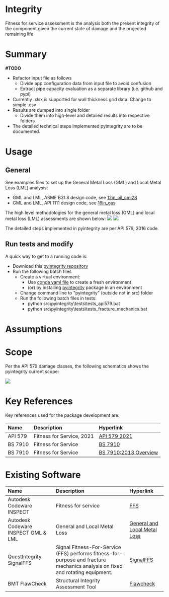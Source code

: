 # Integrity

Fitness for service assessment is the analysis both the present integrity of the component given the current state of damage and the projected remaining life

# Summary

**#TODO**
- Refactor input file as follows
    - Divide app configuration data from input file to avoid confusion
    - Extract pipe capacity evaluation as a separate library (i.e. github and pypi)
- Currently .xlsx is supported for wall thickness grid data. Change to simple .csv
- Results are dumped into single folder
    - Divide them into high-level and detailed results into respective folders
- The detailed technical steps implemented pyintegrity are to be documented. 

# Usage

## General

See examples files to set up the General Metal Loss (GML) and Local Metal Loss (LML) analysis:
- GML and LML, ASME B31.8 design code, see [12in_oil_cml28](https://github.com/vamseeachanta/pyintegrity/blob/c61594eff1455ca7741b3a61ab55e44495bb1eee/src/pyintegrity/tests/test_pyintegrity_gml_lml_b314_1.py)
- GML and LML, API 1111 design code, see [16in_gas](https://github.com/vamseeachanta/pyintegrity/blob/c61594eff1455ca7741b3a61ab55e44495bb1eee/src/pyintegrity/tests/test_pyintegrity_gml_lml_b318_1.py)

The high level methodologies for the general metal loss (GML) and local metal loss (LML) assessments are shown below:
<img src="docs/ffs_methodology_general_metal.svg" width=auto, height=auto/>
<img src="docs/ffs_methodology_local_metal.svg" width=auto, height=auto/>

The detailed steps implemented in pyintegrity are per API 579, 2016 code. 

## Run tests and modify

A quick way to get to a running code is:
- Download this [pyintegrity repository](https://github.com/vamseeachanta/pyintegrity)
- Run the following batch files
    - Create a virtual environment:
        - Use [conda yaml file](https://raw.githubusercontent.com/vamseeachanta/pyintegrity/master/dev_tools/environment.yml) to create a fresh environment
        - (or) by installing [pyintegrity]((https://github.com/vamseeachanta/pyintegrity)) package in an environment
    - Change command line to "pyintegrity" (outside not in src) folder
    - Run the following batch files in tests:
        - python src\pyintegrity\tests\tests_api579.bat
        - python src\pyintegrity\tests\tests_fracture_mechanics.bat

# Assumptions

# Scope

Per the API 579 damage classes, the following schematics shows the pyintegrity current scope:

<img src="docs/ffs_scope.svg" width=auto, height=auto/>


# Key References

Key references used for the package development are:

| Name             | Description      | Hyperlink                                                                                |
|:-----------------|:-----------------|:----------------------------------------------------------------------------|
| API 579 | Fitness for Service, 2021 | [API 579 2021](https://blog.ansi.org/fitness-for-service-api-579-asme-ffs-1-2021/) |
| BS 7910 | Fitness for Service | [BS 7910](https://en.wikipedia.org/wiki/BS_7910) |
| BS 7910 | Fitness for Service | [BS 7910:2013 Overview](https://www.twi-global.com/technical-knowledge/published-papers/overview-of-bs79102013) |

# Existing Software

| Name             | Description      | Hyperlink                                                                                |
|:-----------------|:-----------------|:----------------------------------------------------------------------------|
| Autodesk Codeware INSPECT | Fitness for service | [FFS](https://www.codeware.com/products/inspect/api-579-1/) |
| Autodesk Codeware INSPECT GML & LML | General and Local Metal Loss | [General and Local Metal Loss](https://www.codeware.com/products/inspect/general-and-local-metal-loss/) |
| QuestIntegrity SignalFFS | Signal Fitness-For-Service (FFS) performs fitness-for-purpose and fracture mechanics analysis on fixed and rotating equipment. | [SignalFFS](https://www.questintegrity.com/software-products/signal-fitness-for-service/) |
| BMT FlawCheck | Structural Integrity Assessment Tool | [Flawcheck](https://www.bmt.org/our-innovations/bmt-flawcheck/) |

